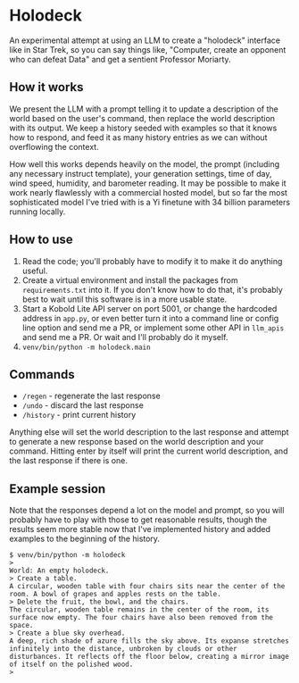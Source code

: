 # Holodeck

An experimental attempt at using an LLM to create a "holodeck"
interface like in Star Trek, so you can say things like, "Computer,
create an opponent who can defeat Data" and get a sentient Professor
Moriarty.

## How it works

We present the LLM with a prompt telling it to update a description of
the world based on the user's command, then replace the world
description with its output. We keep a history seeded with examples so
that it knows how to respond, and feed it as many history entries as
we can without overflowing the context.

How well this works depends heavily on the model, the prompt
(including any necessary instruct template), your generation settings,
time of day, wind speed, humidity, and barometer reading. It may be
possible to make it work nearly flawlessly with a commercial hosted
model, but so far the most sophisticated model I've tried with is a Yi
finetune with 34 billion parameters running locally.

## How to use

1. Read the code; you'll probably have to modify it to make it do
   anything useful.
2. Create a virtual environment and install the packages from
   `requirements.txt` into it. If you don't know how to do that,
   it's probably best to wait until this software is in a more usable
   state.
3. Start a Kobold Lite API server on port 5001, or change the
   hardcoded address in `app.py`, or even better turn it into a
   command line or config line option and send me a PR, or implement
   some other API in `llm_apis` and send me a PR. Or wait and I'll
   probably do it myself.
4. `venv/bin/python -m holodeck.main`

## Commands

* `/regen` - regenerate the last response
* `/undo` - discard the last response
* `/history` - print current history

Anything else will set the world description to the last response and
attempt to generate a new response based on the world description and
your command. Hitting enter by itself will print the current world
description, and the last response if there is one.

## Example session

Note that the responses depend a lot on the model and prompt, so you
will probably have to play with those to get reasonable results,
though the results seem more stable now that I've implemented history
and added examples to the beginning of the history.

```
$ venv/bin/python -m holodeck
>
World: An empty holodeck.
> Create a table.
A circular, wooden table with four chairs sits near the center of the room. A bowl of grapes and apples rests on the table.
> Delete the fruit, the bowl, and the chairs.
The circular, wooden table remains in the center of the room, its surface now empty. The four chairs have also been removed from the space.
> Create a blue sky overhead.
A deep, rich shade of azure fills the sky above. Its expanse stretches infinitely into the distance, unbroken by clouds or other disturbances. It reflects off the floor below, creating a mirror image of itself on the polished wood.
>
```
